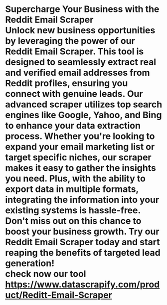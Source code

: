 # Supercharge Your Business with the Reddit Email Scraper <br/>Unlock new business opportunities by leveraging the power of our Reddit Email Scraper. This tool is designed to seamlessly extract real and verified email addresses from Reddit profiles, ensuring you connect with genuine leads. Our advanced scraper utilizes top search engines like Google, Yahoo, and Bing to enhance your data extraction process. Whether you're looking to expand your email marketing list or target specific niches, our scraper makes it easy to gather the insights you need. Plus, with the ability to export data in multiple formats, integrating the information into your existing systems is hassle-free. Don't miss out on this chance to boost your business growth. Try our Reddit Email Scraper today and start reaping the benefits of targeted lead generation!<br/> check now our tool <br/> https://www.datascrapify.com/product/Reditt-Email-Scraper
